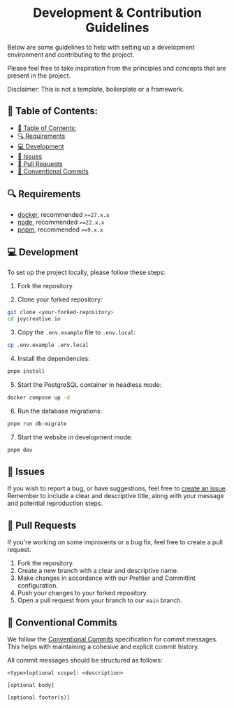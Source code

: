 <h1 align="center">Development & Contribution Guidelines</h1>

Below are some guidelines to help with setting up a development environment and contributing to the project.

Please feel free to take inspiration from the principles and concepts that are present in the project.

Disclaimer: This is not a template, boilerplate or a framework.

## 🤔 Table of Contents:

- [🤔 Table of Contents:](#-table-of-contents)
- [🔍 Requirements](#-requirements)
- [💻 Development](#-development)
- [🔐 Issues](#-issues)
- [🧪 Pull Requests](#-pull-requests)
- [💬 Conventional Commits](#-conventional-commits)

## 🔍 Requirements

- [docker](https://docs.docker.com/engine/install/), recommended `>=27.x.x`
- [node](https://nodejs.org/en), recommended `>=22.x.x`
- [pnpm](https://pnpm.io/installation/), recommended `>=9.x.x`

## 💻 Development

To set up the project locally, please follow these steps:

1. Fork the repository.

2. Clone your forked repository:

```bash
git clone <your-forked-repository>
cd joycreative.io
```

3. Copy the `.env.example` file to `.env.local`:

```bash
cp .env.example .env.local
```

4. Install the dependencies:

```bash
pnpm install
```

5. Start the PostgreSQL container in headless mode:

```bash
docker compose up -d
```

6. Run the database migrations:

```bash
pnpm run db:migrate
```

7. Start the website in development mode:

```bash
pnpm dev
```

## 🔐 Issues

If you wish to report a bug, or have suggestions, feel free to [create an issue](https://github.com/kasparnau/joycreative.io/issues). Remember to include a clear and descriptive title, along with your message and potential reproduction steps.

## 🧪 Pull Requests

If you're working on some improvents or a bug fix, feel free to create a pull request.

1. Fork the repository.
2. Create a new branch with a clear and descriptive name.
3. Make changes in accordance with our Prettier and Commitlint configuration.
4. Push your changes to your forked repository.
5. Open a pull request from your branch to our `main` branch.

## 💬 Conventional Commits

We follow the [Conventional Commits](conventionalcommits.org) specification for commit messages. This helps with maintaining a cohesive and explicit commit history.

All commit messages should be structured as follows:

```
<type>[optional scope]: <description>

[optional body]

[optional footer(s)]
```
